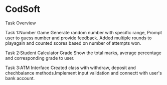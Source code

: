 # CodSoft 
Task Overview

Task 1:Number Game
   Generate random number with specific range, Prompt user to guess number and provide feedback.
   Added multiple rounds to playagain and counted scores based on number of attempts won.

Task 2:Student Calculator Grade
   Show the total marks, average percentage and corresponding grade to user.

Task 3:ATM Interface
Created class with withdraw, deposit and chechbalance methods.Implement input validation and connectt with user's bank account.


   
